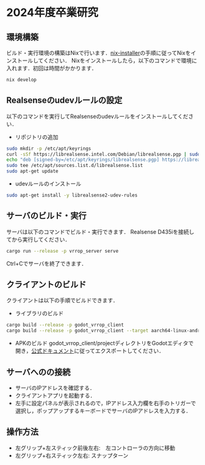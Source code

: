 # 2024年度卒業研究

## 環境構築

ビルド・実行環境の構築はNixで行います．[nix-installer](https://github.com/DeterminateSystems/nix-installer)の手順に従ってNixをインストールしてください．
Nixをインストールしたら，以下のコマンドで環境に入れます．初回は時間がかかります．

```sh
nix develop
```

## Realsenseのudevルールの設定

以下のコマンドを実行してRealsenseのudevルールをインストールしてください．

- リポジトリの追加

```sh
sudo mkdir -p /etc/apt/keyrings
curl -sSf https://librealsense.intel.com/Debian/librealsense.pgp | sudo tee /etc/apt/keyrings/librealsense.pgp > /dev/null
echo "deb [signed-by=/etc/apt/keyrings/librealsense.pgp] https://librealsense.intel.com/Debian/apt-repo `lsb_release -cs` main" | \
sudo tee /etc/apt/sources.list.d/librealsense.list
sudo apt-get update
```

- udevルールのインストール

```sh
sudo apt-get install -y librealsense2-udev-rules
```

## サーバのビルド・実行

サーバは以下のコマンドでビルド・実行できます．
Realsense D435iを接続してから実行してください．

```sh
cargo run --release -p vrrop_server serve
```

Ctrl+Cでサーバを終了できます．

## クライアントのビルド

クライアントは以下の手順でビルドできます．

- ライブラリのビルド

```sh
cargo build --release -p godot_vrrop_client
cargo build --release -p godot_vrrop_client --target aarch64-linux-android
```

- APKのビルド
godot_vrrop_client/projectディレクトリをGodotエディタで開き，[公式ドキュメント](https://docs.godotengine.org/ja/4.3/tutorials/export/exporting_for_android.html)に従ってエクスポートしてください．

## サーバへのの接続

- サーバのIPアドレスを確認する．
- クライアントアプリを起動する．
- 左手に設定パネルが表示されるので，IPアドレス入力欄を右手のトリガーで選択し，ポップアップするキーボードでサーバのIPアドレスを入力する．

## 操作方法

- 左グリップ+左スティック前後左右:　左コントローラの方向に移動
- 左グリップ+右スティック左右: スナップターン
